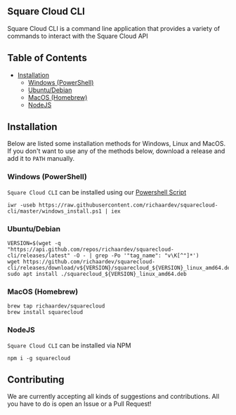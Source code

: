 ## Square Cloud CLI
Square Cloud CLI is a command line application that provides a variety of commands to interact with the Square Cloud API

## Table of Contents
- [Installation](#installation)
  - [Windows (PowerShell)](#windows-powershell)
  - [Ubuntu/Debian](#ubuntudebian)
  - [MacOS (Homebrew)](#macos-homebrew)
  - [NodeJS](#nodejs)

## Installation
Below are listed some installation methods for Windows, Linux and MacOS. 
If you don't want to use any of the methods below, download a release and add it to `PATH` manually.

### Windows (PowerShell)
`Square Cloud CLI` can be installed using our [Powershell Script](https://github.com/richaardev/squarecloud-cli/master/windows_install.ps1)
```shell
iwr -useb https://raw.githubusercontent.com/richaardev/squarecloud-cli/master/windows_install.ps1 | iex
```
### Ubuntu/Debian
```shell
VERSION=$(wget -q "https://api.github.com/repos/richaardev/squarecloud-cli/releases/latest" -O - | grep -Po '"tag_name": "v\K[^"]*')
wget https://github.com/richaardev/squarecloud-cli/releases/download/v${VERSION}/squarecloud_${VERSION}_linux_amd64.deb
sudo apt install ./squarecloud_${VERSION}_linux_amd64.deb
```

### MacOS (Homebrew)
```shell
brew tap richaardev/squarecloud
brew install squarecloud
```

### NodeJS
`Square Cloud CLI` can be installed via NPM
```shell
npm i -g squarecloud
```

## Contributing
We are currently accepting all kinds of suggestions and contributions. All you have to do is open an Issue or a Pull Request!
